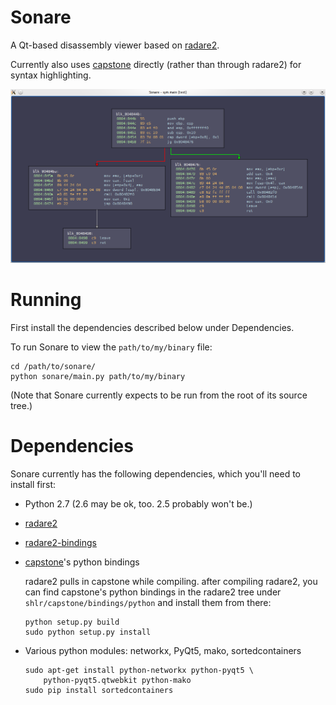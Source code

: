 Sonare
======

A Qt-based disassembly viewer based on
[radare2](https://github.com/radare/radare2/).

Currently also uses [capstone](https://github.com/aquynh/capstone)
directly (rather than through radare2) for syntax highlighting.

![a screenshot](/doc/screenshot-test.png?raw=true)


# Running

First install the dependencies described below under Dependencies.

To run Sonare to view the `path/to/my/binary` file:

    cd /path/to/sonare/
    python sonare/main.py path/to/my/binary

(Note that Sonare currently expects to be run from the root of its source
tree.)


# Dependencies

Sonare currently has the following dependencies, which you'll need to
install first:

* Python 2.7 (2.6 may be ok, too. 2.5 probably won't be.)

* [radare2](https://github.com/radare/radare2)

* [radare2-bindings](https://github.com/radare/radare2-bindings)

* [capstone](https://github.com/aquynh/capstone)'s python bindings

  radare2 pulls in capstone while compiling. after compiling
  radare2, you can find capstone's python bindings in the radare2
  tree under `shlr/capstone/bindings/python` and install them from
  there:

  ```
  python setup.py build
  sudo python setup.py install
  ```

* Various python modules: networkx, PyQt5, mako, sortedcontainers

  ```
  sudo apt-get install python-networkx python-pyqt5 \
      python-pyqt5.qtwebkit python-mako
  sudo pip install sortedcontainers
  ```
